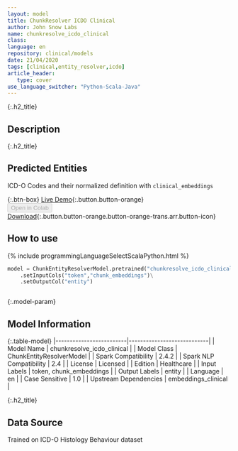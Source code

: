 ```yaml
---
layout: model
title: ChunkResolver ICDO Clinical
author: John Snow Labs
name: chunkresolve_icdo_clinical
class: 
language: en
repository: clinical/models
date: 21/04/2020
tags: [clinical,entity_resolver,icdo]
article_header:
   type: cover
use_language_switcher: "Python-Scala-Java"
---
```


{:.h2_title}
## Description 


 {:.h2_title}
## Predicted Entities
ICD-O Codes and their normalized definition with `clinical_embeddings` 

{:.btn-box}
[Live Demo](https://demo.johnsnowlabs.com/healthcare/ER_ICDO/){:.button.button-orange}<br/><button class="button button-orange" disabled>Open in Colab</button><br/>[Download](https://s3.amazonaws.com/auxdata.johnsnowlabs.com/clinical/models/chunkresolve_icdo_clinical_en_2.4.5_2.4_1587491354644.zip){:.button.button-orange.button-orange-trans.arr.button-icon}<br/>

## How to use 
<div class="tabs-box" markdown="1">

{% include programmingLanguageSelectScalaPython.html %}

```python
model = ChunkEntityResolverModel.pretrained("chunkresolve_icdo_clinical","en","clinical/models")\
	.setInputCols("token","chunk_embeddings")\
	.setOutputCol("entity")
```

```scala

```
</div>



{:.model-param}
## Model Information

{:.table-model}
|-------------------------|----------------------------|
| Model Name              | chunkresolve_icdo_clinical |
| Model Class             | ChunkEntityResolverModel   |
| Spark Compatibility     | 2.4.2                      |
| Spark NLP Compatibility | 2.4                        |
| License                 | Licensed                   |
| Edition                 | Healthcare                 |
| Input Labels            | token, chunk_embeddings    |
| Output Labels           | entity                     |
| Language                | en                         |
| Case Sensitive          | 1.0                        |
| Upstream Dependencies   | embeddings_clinical        |




{:.h2_title}
## Data Source
Trained on ICD-O Histology Behaviour dataset

